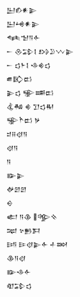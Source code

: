 <div class='block'>
<div class='line'>𒌨𒁓𒀭𒉌</div>
<div class='line'>𒌨𒆲𒀭𒉌</div>
<div class='line'>𒈝𒈠𒀀𒅆</div>
<div class='line'>𒀸 𒊮𒁉𒋙 𒋳𒊒𒉼𒉌</div>
<div class='line'>𒀸 𒌓𒈨𒋙 𒈾𒄯𒌓</div>
<div class='line'>𒌑𒃼𒆗</div>
<div class='line'>𒉌𒌓 𒊌𒌁𒆗</div>
<div class='line'>𒆬𒄀 𒄯 𒋛𒌓𒊑</div>
<div class='line'>𒊌𒋻𒆗 𒃻</div>
<div class='line'>𒄑𒍝𒋼𒀀</div>
<div class='line'>𒋼𒀀</div>
<div class='line'>𒀀</div>
<div class='line'>𒅔𒉌</div>
<div class='line'>𒉻𒇻𒇻</div>
<div class='line'>𒀪</div>
<div class='line'>𒅗 𒀀𒆠 𒄊𒍞</div>
<div class='line'>𒉈 𒆳𒁖𒁕</div>
<div class='line'>𒅀 𒄿𒋼𒉌𒅆 𒈦𒇷</div>
<div class='line'>𒆠𒀀𒋼</div>
<div class='line'>𒅔𒈾𒅆</div>
<div class='line'>𒊏𒁉𒌓</div>
</div>
